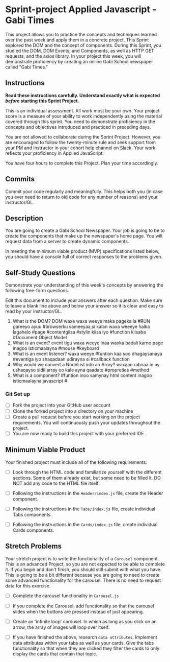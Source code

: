 # Sprint-project Applied Javascript - Gabi Times

This project allows you to practice the concepts and techniques learned over the past week and apply them in a concrete project. This Sprint explored the DOM and the concept of components. During this Sprint, you studied the DOM, DOM Events, and Components, as well as HTTP GET requests, and the axios library. In your project this week, you will demonstrate proficiency by creating an online Gabi School newspaper called "Gabi Times."

## Instructions

**Read these instructions carefully. Understand exactly what is expected _before_ starting this Sprint Project.**

This is an individual assessment. All work must be your own. Your project score is a measure of your ability to work independently using the material covered through this sprint. You need to demonstrate proficiency in the concepts and objectives introduced and practiced in preceding days.

You are not allowed to collaborate during the Sprint Project. However, you are encouraged to follow the twenty-minute rule and seek support from your PM and Instructor in your cohort help channel on Slack. Your work reflects your proficiency in Applied JavaScript.

You have four hours to complete this Project. Plan your time accordingly.

## Commits

Commit your code regularly and meaningfully. This helps both you (in case you ever need to return to old code for any number of reasons) and your instructor/GL.

## Description

You are going to create a Gabi School Newspaper. Your job is going to be to create the components that make up the newspaper's home page. You will request data from a server to create dynamic components.

In meeting the minimum viable product (MVP) specifications listed below, you should have a console full of correct responses to the problems given.

## Self-Study Questions

Demonstrate your understanding of this week's concepts by answering the following free-form questions.

Edit this document to include your answers after each question. Make sure to leave a blank line above and below your answer so it is clear and easy to read by your instructor/GL.

1. What is the DOM?
DOM waxa waxa weeye maka pageka la #RUN gareeyo ayuu #browserku sameeyaa,si kalan waxa weeeye halka lagahelo #page #contentgiisa #stylin kiisa iyo #function kiisaba 
#Document Object Model 
2. What is an event?
event tigu waxa weeye inaa waxka badali karno page inagoo isticmaalayna #mouse #keyboard
3. What is an event listener?
waxa weeye #funtion kaa soo dhagaysanaya #eventiga  iyo shaqadaan udirayna si #callback function
4. Why would we convert a NodeList into an Array?
waxaan rabnaa in ay ushaqayso sidii array oo kale  ayna qaadato #propreties  #method
5. What is a component?
#funtion inoo samynay html content inagoo isticmaalayna javascript #

### Git Set up

* [ ] Fork the project into your GitHub user account
* [ ] Clone the forked project into a directory on your machine
* [ ] Create a pull request before you start working on the project requirements.  You will continuously push your updates throughout the project.
* [ ] You are now ready to build this project with your preferred IDE

## Minimum Viable Product

Your finished project must include all of the following requirements:

* [ ] Look through the HTML code and familiarize yourself with the different sections. Some of them already exist, but some need to be filled it. DO NOT add any code to the HTML file itself.

* [ ] Following the instructions in the `Header/index.js` file, create the Header component. 

* [ ] Following the instructions in the `Tabs/index.js` file, create individual Tabs components.

* [ ] Following the instructions in the `Cards/index.js` file, create individual Cards components.

## Stretch Problems

Your stretch project is to write the functionality of a `Carousel` component. This is an advanced Project, so you are not expected to be able to complete it. If you begin and don't finish, you should still submit with what you have. This is going to be a bit different because you are going to need to create some advanced functionality for the carousel. There is no need to request data for this exercise.

* [ ] Complete the carousel functionality in `Carousel.js`

* [ ] If you complete the Carousel, add functionality so that the carousel slides when the buttons are pressed instead of just appearing.

* [ ] Create an 'infinite loop' carousel. In which as long as you click on an arrow, the array of images will loop over itself.

* [ ] If you have finished the above, research `data attributes`. Implement data attributes within your tabs as well as your cards. Give the tabs functionality so that when they are clicked they filter the cards to only display the cards that contain that topic.
